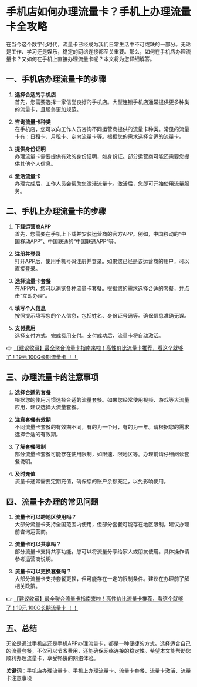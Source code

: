 # 手机店如何办理流量卡？手机上办理流量卡全攻略

在当今这个数字化时代，流量卡已经成为我们日常生活中不可或缺的一部分。无论是工作、学习还是娱乐，稳定的网络连接都至关重要。那么，如何在手机店办理流量卡？又如何在手机上直接办理流量卡呢？本文将为您详细解答。

## 一、手机店办理流量卡的步骤

1. **选择合适的手机店**  
   首先，您需要选择一家信誉良好的手机店。大型连锁手机店通常提供更多种类的流量卡，且服务更加规范。

2. **咨询流量卡种类**  
   在手机店，您可以向工作人员咨询不同运营商提供的流量卡种类。常见的流量卡有：日租卡、月租卡、定向流量卡等。根据您的需求选择合适的流量卡。

3. **提供身份证明**  
   办理流量卡需要提供有效的身份证明，如身份证。部分运营商可能还需要您提供其他个人信息。

4. **激活流量卡**  
   办理完成后，工作人员会帮助您激活流量卡。激活后，您即可开始使用流量服务。

## 二、手机上办理流量卡的步骤

1. **下载运营商APP**  
   首先，您需要在手机上下载并安装运营商的官方APP。例如，中国移动的“中国移动APP”、中国联通的“中国联通APP”等。

2. **注册并登录**  
   打开APP后，使用手机号码注册并登录。如果您已经是该运营商的用户，可以直接登录。

3. **选择流量卡套餐**  
   在APP内，您可以浏览各种流量卡套餐。根据您的需求选择合适的套餐，并点击“立即办理”。

4. **填写个人信息**  
   按照提示填写您的个人信息，包括姓名、身份证号码等。确保信息准确无误。

5. **支付费用**  
   选择支付方式，完成费用支付。支付成功后，流量卡将自动激活。

👉 [【建议收藏】最全聚合流量卡指南来啦！高性价比流量卡推荐，看这个就够了！19元 100G长期流量卡 ！！](https://bit.ly/Liuliangka)

## 三、办理流量卡的注意事项

1. **选择合适的套餐**  
   根据您的使用习惯选择合适的流量套餐。如果您经常使用视频、游戏等大流量应用，建议选择大流量套餐。

2. **注意套餐有效期**  
   不同流量卡套餐的有效期不同，有的为一个月，有的为一年。请根据您的需求选择合适的有效期。

3. **了解套餐限制**  
   部分流量卡套餐可能存在使用限制，如限速、限地区等。办理前请仔细阅读套餐说明。

4. **及时充值**  
   流量卡通常需要定期充值，确保您的账户余额充足，以免影响使用。

## 四、流量卡办理的常见问题

1. **流量卡可以跨地区使用吗？**  
   大部分流量卡支持全国范围内使用，但部分套餐可能存在地区限制。建议办理前咨询运营商。

2. **流量卡可以共享吗？**  
   部分流量卡支持共享功能，您可以将流量分享给家人或朋友使用。具体操作请参考运营商说明。

3. **流量卡可以更换套餐吗？**  
   大部分流量卡支持套餐更换，但可能存在一定的限制条件。建议在办理前了解相关政策。

👉 [【建议收藏】最全聚合流量卡指南来啦！高性价比流量卡推荐，看这个就够了！19元 100G长期流量卡 ！！](https://bit.ly/Liuliangka)

## 五、总结

无论是通过手机店还是手机APP办理流量卡，都是一种便捷的方式。选择适合自己的流量套餐，不仅可以节省费用，还能确保网络连接的稳定性。希望本文能帮助您顺利办理流量卡，享受畅快的网络体验。

**关键词**：手机店办理流量卡、手机上办理流量卡、流量卡套餐、流量卡激活、流量卡注意事项